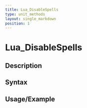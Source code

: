 ```yaml
---
title: Lua_DisableSpells
type: unit_methods
layout: single_markdown
position: 1
---
```


# Lua_DisableSpells

## Description

## Syntax

## Usage/Example


